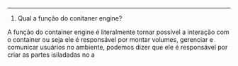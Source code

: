 ----------

1. Qual a função do conitaner engine?


A função do container engine é literalmente tornar possível a interação com o container ou seja ele é responsável por montar volumes, gerenciar e comunicar usuários no ambiente, podemos dizer que ele é responsável por criar as partes isiladadas no a